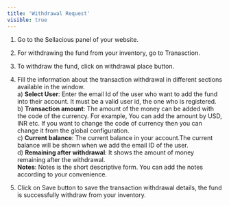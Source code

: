 ```yaml
---
title: 'Withdrawal Request'
visible: true
---
```


1. Go to the Sellacious panel of your website.
2. For withdrawing the fund from your inventory, go to Tranasction.
3. To withdraw the fund, click on withdrawal place button.
4. Fill the information about the transaction withdrawal in different sections available in the window.
  <br> a) **Select User**: Enter the email Id of the user who want to add the fund into their account. It must be a valid user id, the one who is registered.
  <br> b) **Transaction amount**: The amount of the money can be added with the code of the currency. For example, You can add the amount by USD, INR etc. If you want to change the code of currency then you can change it from the global configuration.
  <br> c) **Current balance**: The current balance in your account.The current balance will be shown when we add the email ID of the user.
  <br> d) **Remaining after withdrawal**: It shows the amount of money remaining after the withdrawal.
<br>**Notes**: Notes is the short descriptive form. You can add the notes according to your convenience. 

6. Click on Save button to save the transaction withdrawal details, the fund is successfully withdraw from your inventory.
